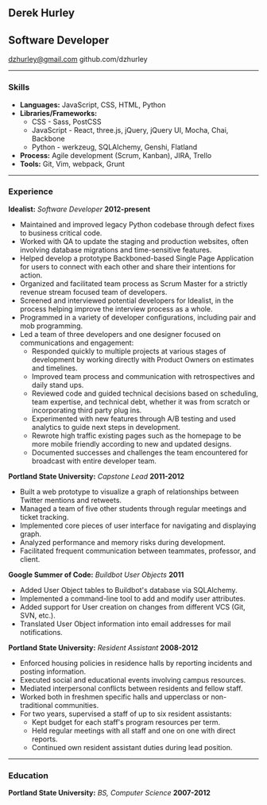 ## Derek Hurley
## Software Developer

dzhurley@gmail.com
github.com/dzhurley

---

### Skills

* **Languages:** JavaScript, CSS, HTML, Python
* **Libraries/Frameworks:** 
    * CSS - Sass, PostCSS
    * JavaScript - React, three.js, jQuery, jQuery UI, Mocha, Chai, Backbone
    * Python - werkzeug, SQLAlchemy, Genshi, Flatland
* **Process:** Agile development (Scrum, Kanban), JIRA, Trello
* **Tools:** Git, Vim, webpack, Grunt

---

### Experience

**Idealist:** *Software Developer*  __2012-present__

* Maintained and improved legacy Python codebase through defect fixes to business critical code.
* Worked with QA to update the staging and production websites, often involving database migrations and time-sensitive features.
* Helped develop a prototype Backboned-based Single Page Application for users to connect with each other and share their intentions for action.
* Organized and facilitated team process as Scrum Master for a strictly revenue stream focused team of developers.
* Screened and interviewed potential developers for Idealist, in the process helping improve the interview process as a whole.
* Programmed in a variety of developer configurations, including pair and mob programming.
* Led a team of three developers and one designer focused on communications and engagement:
    * Responded quickly to multiple projects at various stages of development by working directly with Product Owners on estimates and timelines.
    * Improved team process and communication with retrospectives and daily stand ups.
    * Reviewed code and guided technical decisions based on scheduling, team expertise, and technical debt, whether it was from scratch or incorporating third party plug ins.
    * Experimented with new features through A/B testing and used analytics to guide next steps in development.
    * Rewrote high traffic existing pages such as the homepage to be more mobile friendly according to new and updated designs.
    * Documented successes and challenges the team encountered for broadcast with entire developer team.

**Portland State University:** *Capstone Lead*  __2011-2012__

* Built a web prototype to visualize a graph of relationships between Twitter mentions and retweets.
* Managed a team of five other students through regular meetings and ticket tracking.
* Implemented core pieces of user interface for navigating and displaying graph.
* Analyzed performance and memory risks during development.
* Facilitated frequent communication between teammates, professor, and client.

**Google Summer of Code:** *Buildbot User Objects*  __2011__

* Added User Object tables to Buildbot's database via SQLAlchemy.
* Implemented a command-line tool to add and modify user attributes.
* Added support for User creation on changes from different VCS (Git, SVN, etc.).
* Translated User Object information into email addresses for mail notifications.

**Portland State University:** *Resident Assistant* __2008-2012__

* Enforced housing policies in residence halls by reporting incidents and posting information.
* Executed social and educational events involving campus resources.
* Mediated interpersonal conflicts between residents and fellow staff.
* Worked both in freshmen specific halls and upperclass or non-traditional communities.
* For two years, supervised a staff of up to six resident assistants:
    * Kept budget for each staff's program resources per term.
    * Held regular meetings with all staff and one on one with direct reports.
    * Continued own resident assistant duties during lead position.

---

### Education

**Portland State University:** *BS, Computer Science* __2007-2012__
